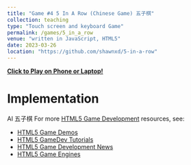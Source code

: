 ```yaml
---
title: "Game #4 5 In A Row (Chinese Game) 五子棋"
collection: teaching
type: "Touch screen and keyboard Game"
permalink: /games/5_in_a_row
venue: "written in JavaScript, HTML5"
date: 2023-03-26
location: "https://github.com/shawnxd/5-in-a-row"
---
```


[**Click to Play on Phone or Laptop!**](https://shawnxd.github.io/5-in-a-row/)

Implementation
======
AI 五子棋
For more  [HTML5 Game Development](http://www.html5gamedevelopment.org) resources, see:   
* [HTML5 Game Demos](http://www.html5gamedevelopment.org/html5-demos)
* [HTML5 GameDev Tutorials](http://www.html5gamedevelopment.org/html5-game-tutorials)
* [HTML5 Game Development News](http://www.html5gamedevelopment.org/html5-news)
* [HTML5 Game Engines](http://www.html5gamedevelopment.org/html5-engines)